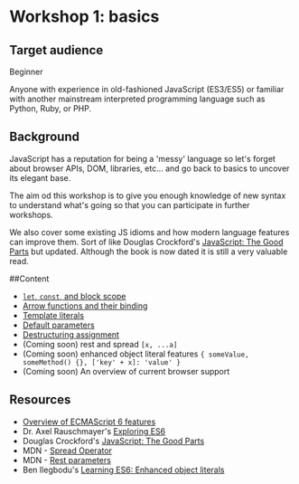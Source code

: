# Workshop 1: basics

## Target audience

Beginner

Anyone with experience in old-fashioned JavaScript (ES3/ES5) or familiar with another mainstream interpreted programming language such as Python, Ruby, or PHP.

## Background

JavaScript has a reputation for being a 'messy' language so let's forget about browser APIs, DOM, libraries, etc... and go back to basics to uncover its elegant base.

The aim od this workshop is to give you enough knowledge of new syntax to understand what's going so that you can participate in further workshops.

We also cover some existing JS idioms and how modern language features can improve them.
Sort of like Douglas Crockford's [JavaScript: The Good Parts](http://shop.oreilly.com/product/9780596517748.do) but updated. Although the book is now dated it is still a very valuable read.

##Content

* [`let`, `const`, and block scope](let-and-const.md)
* [Arrow functions and their binding](arrow-functions.md)
* [Template literals](template-literals.md)
* [Default parameters](default-parameters.md)
* [Destructuring assignment](destructuring-assignment.md)
* (Coming soon) rest and spread `[x, ...a]`
* (Coming soon) enhanced object literal features `{ someValue, someMethod() {}, ['key' + x]: 'value' }`
* (Coming soon) An overview of current browser support

## Resources

* [Overview of ECMAScript 6 features](https://github.com/lukehoban/es6features)
* Dr. Axel Rauschmayer's [Exploring ES6](http://exploringjs.com/es6/)
* Douglas Crockford's [JavaScript: The Good Parts](http://shop.oreilly.com/product/9780596517748.do)
* MDN - [Spread Operator](https://developer.mozilla.org/en-US/docs/Web/JavaScript/Reference/Operators/Spread_operator)
* MDN - [Rest parameters](https://developer.mozilla.org/en/docs/Web/JavaScript/Reference/Functions/rest_parameters)
* Ben Ilegbodu's [Learning ES6: Enhanced object literals](http://www.benmvp.com/learning-es6-enhanced-object-literals/)
